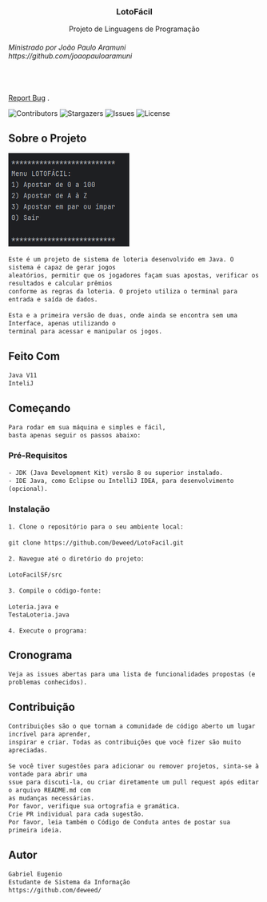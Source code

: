 <br/>
<p align="center">
  <h3 align="center">LotoFácil</h3>

  <p align="center">
    Projeto de Linguagens de Programação </br>
<h6>Ministrado por João Paulo Aramuni </br> https://github.com/joaopauloaramuni </h6>
    <br/>
    <br/>
    <a href="https://github.com/Deweed/LotoFacil/issues">Report Bug</a>
    .
  </p>
</p>

![Contributors](https://img.shields.io/github/contributors/Deweed/LotoFacil?color=dark-green) ![Stargazers](https://img.shields.io/github/stars/Deweed/LotoFacil?style=social) ![Issues](https://img.shields.io/github/issues/Deweed/LotoFacil) ![License](https://img.shields.io/github/license/Deweed/LotoFacil) 


## Sobre o Projeto

![LotoFacil](Imagens/LF01.png)
```
Este é um projeto de sistema de loteria desenvolvido em Java. O sistema é capaz de gerar jogos
aleatórios, permitir que os jogadores façam suas apostas, verificar os resultados e calcular prêmios
conforme as regras da loteria. O projeto utiliza o terminal para entrada e saída de dados.

Esta e a primeira versão de duas, onde ainda se encontra sem uma Interface, apenas utilizando o
terminal para acessar e manipular os jogos.

```
## Feito Com

```
Java V11
InteliJ
```

## Começando
```
Para rodar em sua máquina e simples e fácil, 
basta apenas seguir os passos abaixo: 
```
### Pré-Requisitos

```
- JDK (Java Development Kit) versão 8 ou superior instalado.
- IDE Java, como Eclipse ou IntelliJ IDEA, para desenvolvimento (opcional).
```

### Instalação
```
1. Clone o repositório para o seu ambiente local:

git clone https://github.com/Deweed/LotoFacil.git

2. Navegue até o diretório do projeto:

LotoFacilSF/src

3. Compile o código-fonte:

Loteria.java e
TestaLoteria.java

4. Execute o programa:
```

## Cronograma
```
Veja as issues abertas para uma lista de funcionalidades propostas (e problemas conhecidos).
```
## Contribuição
```
Contribuições são o que tornam a comunidade de código aberto um lugar incrível para aprender,
inspirar e criar. Todas as contribuições que você fizer são muito apreciadas.

Se você tiver sugestões para adicionar ou remover projetos, sinta-se à vontade para abrir uma 
ssue para discuti-la, ou criar diretamente um pull request após editar o arquivo README.md com
as mudanças necessárias.
Por favor, verifique sua ortografia e gramática.
Crie PR individual para cada sugestão.
Por favor, leia também o Código de Conduta antes de postar sua primeira ideia.
```

## Autor
```
Gabriel Eugenio
Estudante de Sistema da Informação
https://github.com/deweed/ 
```
